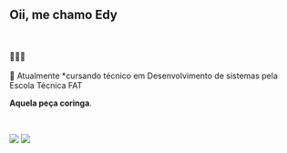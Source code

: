 ## Oii, me chamo Edy
<br>
<br>
👩🏽‍💻
<br>
<br>
🌱 Atualmente 
*cursando técnico em Desenvolvimento de sistemas pela Escola Técnica FAT
<p><strong>Aquela peça coringa</strong>.
<br>
<br>
<!---
Edcleidej17/Edcleidej17 is a ✨ special ✨ repository because its `README.md` (this file) appears on your GitHub profile.
You can click the Preview link to take a look at your changes.
--->

 ##

<div> 

  <a href = "mailto:edcleidestudy@gmail.com"><img src="https://img.shields.io/badge/Gmail-D14836?style=for-the-badge&logo=gmail&logoColor=white" target="_blank"></a>
  <a href="https://www.linkedin.com/in/edcleide-ribeiro-66a69811a/" target="_blank"><img src="https://img.shields.io/badge/-LinkedIn-%230077B5?style=for-the-badge&logo=linkedin&logoColor=white" target="_blank"></a> 
   
 
</div>
